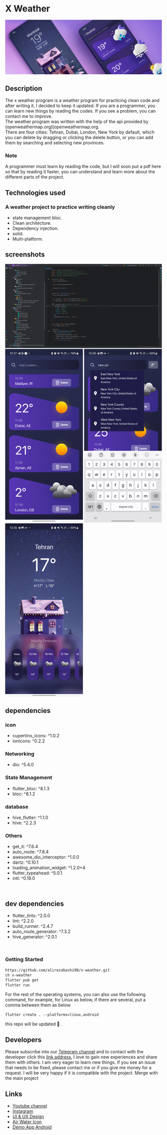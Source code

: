 # X Weather
<p float="left">
  <img src="screenshot/cover.jpg" alt="x weather cover" />
</p>

## Description
The x weather program is a weather program for practicing clean code and after writing it, I decided to keep it updated. If you are a programmer, you can learn new things by reading the codes. If you see a problem, you can contact me to improve.
<br>
The weather program was written with the help of the api provided by (openweathermap.org)[openweathermap.org. <br>
There are four cities: Tehran, Dubai, London, New York by default, which you can delete by dragging or clicking the delete button, or you can add them by searching and selecting new provinces.

### Note
 A programmer must learn by reading the code, but I will soon put a pdf here so that by reading it faster, you can understand and learn more about the different parts of the project.
## Technologies used
### A weather project to practice writing cleanly
* state management bloc.
* Clean architecture.
* Dependency injection.
* solid.
* Multi-platform.

## screenshots
<p float="left">
  <img src="screenshot/folder_structure.png" alt="x weather folder structure" />
  <img src="screenshot/home.png" width="250px"  alt="home screen" />
  <img src="screenshot/search.png" width="250px"  alt="search box" />
  <img src="screenshot/detail.png" width="250px"  alt="search box" />
</p>

## dependencies
### icon
* cupertino_icons: ^1.0.2
* ionicons: ^0.2.2

### Networking
* dio: ^5.4.0

### State Management
* flutter_bloc: ^8.1.3
* bloc: ^8.1.2

### database
* hive_flutter: ^1.1.0
* hive: ^2.2.3

### Others
* get_it: ^7.6.4
* auto_route: ^7.8.4
* awesome_dio_interceptor: ^1.0.0
* dartz: ^0.10.1
* loading_animation_widget: ^1.2.0+4
* flutter_typeahead: ^5.0.1
* intl: ^0.19.0

<br>

## dev dependencies
* flutter_lints: ^2.0.0
* lint: ^2.2.0
* build_runner: ^2.4.7
* auto_route_generator: ^7.3.2
* hive_generator: ^2.0.1

<br>

### Getting Started
```shel
https://github.com/alirezabashi98/x-weather.git
ch x-weather
flutter pub get
flutter run 
```

For the rest of the operating systems, you can also use the following command, for example, for Linux as below, if there are several, put a comma between them as below

```shel
flutter create . --platforms=linux,android
```

this repo will be updated :blue_heart: .

## Developers
Please subscribe into our [Telegram channel](https://t.me/alirezabashi_98) and to contact with the developer click this [link address.](https://t.me/alirezabashi98)
I love to gain new experiences and share them with others. I am very eager to learn new things. If you see an issue that needs to be fixed, please contact me or if you give me money for a request. I will be very happy if it is compatible with the project. Merge with the main project
## Links

* [Youtube channel](https://www.youtube.com/@alirezabashi98)
* [Instagram](https://instagram.com/alirezabashi98)
* [UI & UX Design](https://www.figma.com/file/HQVnCJYPBfawlSKIpEEq1V/Weather-App-UI-Design-Community?type=design&fuid=912405271405170038)
* [Air Water Icon](https://www.figma.com/files/recents-and-sharing/recently-viewed?fuid=912405271405170038)
* [Demo App Android](https://github.com/alirezabashi98/x-weather/releases/download/v1.4.1/app-release.apk)
